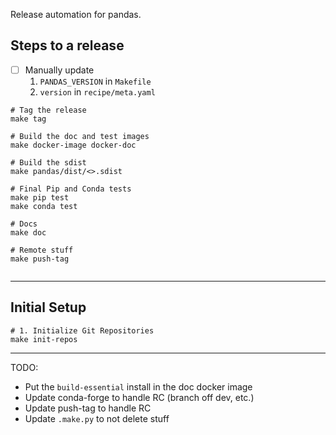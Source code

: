 Release automation for pandas.

## Steps to a release

- [  ] Manually update 
  1. `PANDAS_VERSION` in `Makefile`
  2. `version` in `recipe/meta.yaml`

```
# Tag the release
make tag

# Build the doc and test images
make docker-image docker-doc

# Build the sdist
make pandas/dist/<>.sdist

# Final Pip and Conda tests
make pip test
make conda test

# Docs
make doc

# Remote stuff
make push-tag


```

-----

## Initial Setup

```
# 1. Initialize Git Repositories
make init-repos

``````

---

TODO:

- Put the `build-essential` install in the doc docker image
- Update conda-forge to handle RC (branch off dev, etc.)
- Update push-tag to handle RC
- Update `.make.py` to not delete stuff
